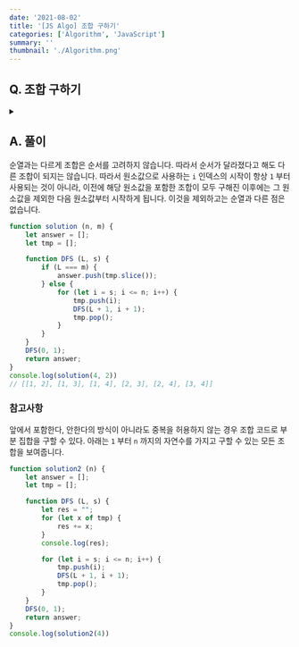 ```yaml
---
date: '2021-08-02'
title: '[JS Algo] 조합 구하기'
categories: ['Algorithm', 'JavaScript']
summary: ''
thumbnail: './Algorithm.png'
---
```


## Q. 조합 구하기

<details>
<summary></summary>
<div markdown="1">       
1부터 N까지 번호가 적힌 구슬이 있습니다. 이 중 M개를 뽑는 방법의 수를 반환해야합니다.
</div>
</details>

## A. 풀이
순열과는 다르게 조합은 순서를 고려하지 않습니다. 따라서 순서가 달라졌다고 해도 다른 조합이 되지는 않습니다. 따라서 원소값으로 사용하는 `i` 인덱스의 시작이 항상 `1` 부터 사용되는 것이 아니라, 이전에 해당 원소값을 포함한 조합이 모두 구해진 이후에는 그 원소값을 제외한 다음 원소값부터 시작하게 됩니다. 이것을 제외하고는 순열과 다른 점은 없습니다.

```javascript
function solution (n, m) {
    let answer = [];
    let tmp = [];

    function DFS (L, s) {
        if (L === m) {
            answer.push(tmp.slice());
        } else {
            for (let i = s; i <= n; i++) {
                tmp.push(i);
                DFS(L + 1, i + 1);
                tmp.pop();
            }
        }
    }
    DFS(0, 1);
    return answer;
}
console.log(solution(4, 2))
// [[1, 2], [1, 3], [1, 4], [2, 3], [2, 4], [3, 4]]
```

### 참고사항
앞에서 포함한다, 안한다의 방식이 아니라도 중복을 허용하지 않는 경우 조합 코드로 부분 집합을 구할 수 있다.
아래는 `1` 부터 `n` 까지의 자연수를 가지고 구할 수 있는 모든 조합을 보여줍니다.

```javascript
function solution2 (n) {
    let answer = [];
    let tmp = [];

    function DFS (L, s) {
        let res = "";
        for (let x of tmp) {
            res += x;
        }
        console.log(res);

        for (let i = s; i <= n; i++) {
            tmp.push(i);
            DFS(L + 1, i + 1);
            tmp.pop();
        }
    }
    DFS(0, 1);
    return answer;
}
console.log(solution2(4))
```